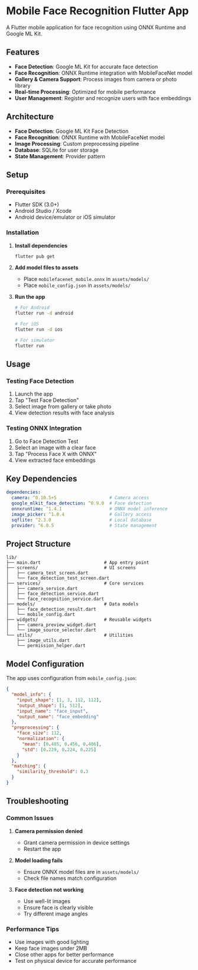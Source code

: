 # Mobile Face Recognition Flutter App

A Flutter mobile application for face recognition using ONNX Runtime and Google ML Kit.

## Features

- **Face Detection**: Google ML Kit for accurate face detection
- **Face Recognition**: ONNX Runtime integration with MobileFaceNet model
- **Gallery & Camera Support**: Process images from camera or photo library
- **Real-time Processing**: Optimized for mobile performance
- **User Management**: Register and recognize users with face embeddings

## Architecture

- **Face Detection**: Google ML Kit Face Detection
- **Face Recognition**: ONNX Runtime with MobileFaceNet model
- **Image Processing**: Custom preprocessing pipeline
- **Database**: SQLite for user storage
- **State Management**: Provider pattern

## Setup

### Prerequisites

- Flutter SDK (3.0+)
- Android Studio / Xcode
- Android device/emulator or iOS simulator

### Installation

1. **Install dependencies**
   ```bash
   flutter pub get
   ```

2. **Add model files to assets**
   - Place `mobilefacenet_mobile.onnx` in `assets/models/`
   - Place `mobile_config.json` in `assets/models/`

3. **Run the app**
   ```bash
   # For Android
   flutter run -d android
   
   # For iOS
   flutter run -d ios
   
   # For simulator
   flutter run
   ```

## Usage

### Testing Face Detection

1. Launch the app
2. Tap "Test Face Detection"
3. Select image from gallery or take photo
4. View detection results with face analysis

### Testing ONNX Integration

1. Go to Face Detection Test
2. Select an image with a clear face
3. Tap "Process Face X with ONNX"
4. View extracted face embeddings

## Key Dependencies

```yaml
dependencies:
  camera: ^0.10.5+5                    # Camera access
  google_mlkit_face_detection: ^0.9.0  # Face detection
  onnxruntime: ^1.4.1                  # ONNX model inference
  image_picker: ^1.0.4                 # Gallery access
  sqflite: ^2.3.0                      # Local database
  provider: ^6.0.5                     # State management
```

## Project Structure

```
lib/
├── main.dart                        # App entry point
├── screens/                         # UI screens
│   ├── camera_test_screen.dart
│   └── face_detection_test_screen.dart
├── services/                        # Core services
│   ├── camera_service.dart
│   ├── face_detection_service.dart
│   └── face_recognition_service.dart
├── models/                          # Data models
│   ├── face_detection_result.dart
│   └── mobile_config.dart
├── widgets/                         # Reusable widgets
│   ├── camera_preview_widget.dart
│   └── image_source_selector.dart
└── utils/                           # Utilities
    ├── image_utils.dart
    └── permission_helper.dart
```

## Model Configuration

The app uses configuration from `mobile_config.json`:

```json
{
  "model_info": {
    "input_shape": [1, 3, 112, 112],
    "output_shape": [1, 512],
    "input_name": "face_input",
    "output_name": "face_embedding"
  },
  "preprocessing": {
    "face_size": 112,
    "normalization": {
      "mean": [0.485, 0.456, 0.406],
      "std": [0.229, 0.224, 0.225]
    }
  },
  "matching": {
    "similarity_threshold": 0.3
  }
}
```

## Troubleshooting

### Common Issues

1. **Camera permission denied**
   - Grant camera permission in device settings
   - Restart the app

2. **Model loading fails**
   - Ensure ONNX model files are in `assets/models/`
   - Check file names match configuration

3. **Face detection not working**
   - Use well-lit images
   - Ensure face is clearly visible
   - Try different image angles

### Performance Tips

- Use images with good lighting
- Keep face images under 2MB
- Close other apps for better performance
- Test on physical device for accurate performance
